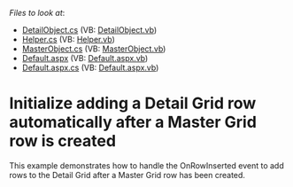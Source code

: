 <!-- default file list -->
*Files to look at*:

* [DetailObject.cs](./CS/WebSite/App_Code/DetailObject.cs) (VB: [DetailObject.vb](./VB/WebSite/App_Code/DetailObject.vb))
* [Helper.cs](./CS/WebSite/App_Code/Helper.cs) (VB: [Helper.vb](./VB/WebSite/App_Code/Helper.vb))
* [MasterObject.cs](./CS/WebSite/App_Code/MasterObject.cs) (VB: [MasterObject.vb](./VB/WebSite/App_Code/MasterObject.vb))
* [Default.aspx](./CS/WebSite/Default.aspx) (VB: [Default.aspx.vb](./VB/WebSite/Default.aspx.vb))
* [Default.aspx.cs](./CS/WebSite/Default.aspx.cs) (VB: [Default.aspx.vb](./VB/WebSite/Default.aspx.vb))
<!-- default file list end -->
# Initialize adding a Detail Grid row automatically after a Master Grid row is created


<p>This example demonstrates how to handle the OnRowInserted event to add rows to the Detail Grid after a Master Grid row has been created.</p>

<br/>


